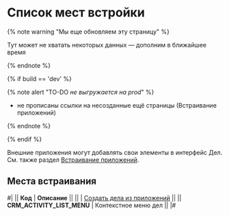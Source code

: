 # Список мест встройки

{% note warning "Мы еще обновляем эту страницу" %}

Тут может не хватать некоторых данных — дополним в ближайшее время

{% endnote %}

{% if build == 'dev' %}

{% note alert "TO-DO _не выгружается на prod_" %}

- не прописаны ссылки на несозданные ещё страницы (Встраивание приложений)

{% endnote %}

{% endif %}

Внешние приложения могут добавлять свои элементы в интерфейс Дел. См. также раздел [Встраивание приложений](.).

## Места встраивания

#|
|| **Код** | **Описание** ||
|| | [Создать дела из приложений](./activity-app.md) ||
|| **CRM_ACTIVITY_LIST_MENU** | Контекстное меню дел ||
|#